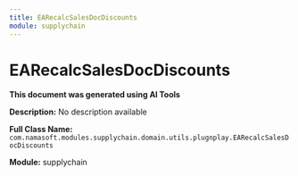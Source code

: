 ```yaml
---
title: EARecalcSalesDocDiscounts
module: supplychain
---
```



<div class='entity-flows'>

# EARecalcSalesDocDiscounts

**This document was generated using AI Tools**

**Description:** No description available

**Full Class Name:** `com.namasoft.modules.supplychain.domain.utils.plugnplay.EARecalcSalesDocDiscounts`

**Module:** supplychain


</div>

